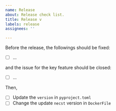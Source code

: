 ```yaml
---
name: Release
about: Release check list.
title: Release v
labels: release
assignees: ''

---
```


Before the release, the followings should be fixed:

- [ ] ...

and the issue for the key feature should be closed:
- [ ] ...

Then,

- [ ] Update the `version` in `pyproject.toml`
- [ ] Change the update `necst` version in `DockerFile`
